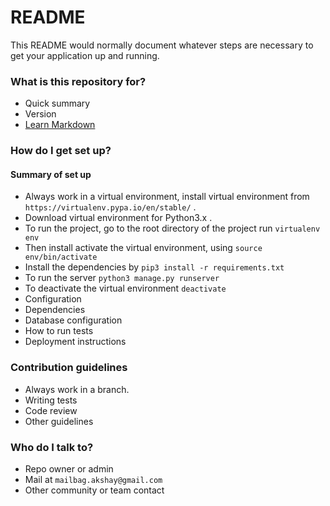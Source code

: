 # README #

This README would normally document whatever steps are necessary to get your application up and running.

### What is this repository for? ###

* Quick summary
* Version
* [Learn Markdown](https://bitbucket.org/tutorials/markdowndemo)

### How do I get set up? ###


#### Summary of set up
* Always work in a virtual environment, install virtual environment from `https://virtualenv.pypa.io/en/stable/` .
* Download virtual environment for Python3.x .
* To run the project, go to the root directory of the project run `virtualenv env`
* Then install activate the virtual environment, using `source env/bin/activate`
* Install the dependencies by `pip3 install -r requirements.txt`
* To run the server `python3 manage.py runserver`
* To deactivate the virtual environment `deactivate`
* Configuration
* Dependencies
* Database configuration
* How to run tests
* Deployment instructions

### Contribution guidelines ###
* Always work in a branch.
* Writing tests
* Code review
* Other guidelines

### Who do I talk to? ###

* Repo owner or admin 
* Mail at `mailbag.akshay@gmail.com`
* Other community or team contact